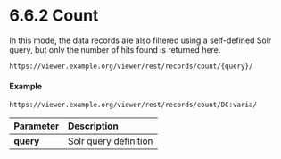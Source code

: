 # 6.6.2 Count

In this mode, the data records are also filtered using a self-defined Solr query, but only the number of hits found is returned here.

```
https://viewer.example.org/viewer/rest/records/count/{query}/
```

#### Example

```text
https://viewer.example.org/viewer/rest/records/count/DC:varia/
```

| **Parameter**  | Description |
| :--- | :--- |
| **query**  | Solr query definition |

